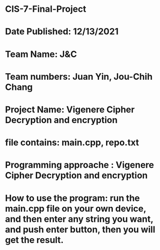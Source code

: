 # CIS-7-Final-Project
# Date Published: 12/13/2021
# Team Name: J&C
# Team numbers: Juan Yin, Jou-Chih Chang
# Project Name: Vigenere Cipher Decryption and encryption
# file contains: main.cpp, repo.txt
# Programming approache : Vigenere Cipher Decryption and encryption
# How to use the program: run the main.cpp file on your own device, and then enter any string you want, and push enter button, then you will get the result.
